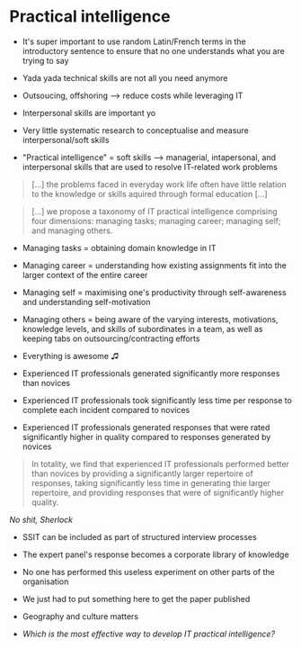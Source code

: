 # Practical intelligence

- It's super important to use random Latin/French terms in the introductory sentence to ensure that no one understands what you are trying to say
- Yada yada technical skills are not all you need anymore
- Outsoucing, offshoring &xrarr; reduce costs while leveraging IT
- Interpersonal skills are important yo


- Very little systematic research to conceptualise and measure interpersonal/soft skills
- "Practical intelligence" = soft skills &xrarr; managerial, intapersonal, and interpersonal skills that are used to resolve IT-related work problems


> [...] the problems faced in everyday work life often have little relation to the knowledge or skills aquired through formal education [...]

> [...] we propose a taxonomy of IT practical intelligence comprising four dimensions: managing tasks; managing career; managing self; and managing others.

- Managing tasks = obtaining domain knowledge in IT
- Managing career = understanding how existing assignments fit into the larger context of the entire career
- Managing self = maximising one's productivity through self-awareness and understanding self-motivation
- Managing others = being aware of the varying interests, motivations, knowledge levels, and skills of subordinates in a team, as well as keeping tabs on outsourcing/contracting efforts


- Everything is awesome &#9835;
- Experienced IT professionals generated significantly more responses than novices
- Experienced IT professionals took significantly less time per response to complete each incident compared to novices
- Experienced IT professionals generated responses that were rated significantly higher in quality compared to responses generated by novices


> In totality, we find that experienced IT professionals performed better than novices by providing a significantly larger repertoire of responses, taking significantly less time in generating thie larger repertoire, and providing responses that were of significantly higher quality.

_No shit, Sherlock_

- SSIT can be included as part of structured interview processes
- The expert panel's response becomes a corporate library of knowledge


- No one has performed this useless experiment on other parts of the organisation
- We just had to put something here to get the paper published
- Geography and culture matters
- _Which is the most effective way to develop IT practical intelligence?_

